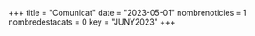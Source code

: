 +++
title             = "Comunicat"
date	 	  	  = "2023-05-01"
nombrenoticies    = 1
nombredestacats   = 0
key 		  	  = "JUNY2023"
+++